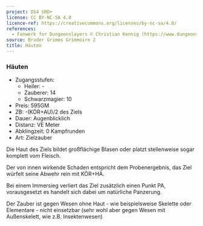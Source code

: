 ```yaml
---
project: DS4 SRD+
license: CC BY-NC-SA 4.0
licence-ref: https://creativecommons.org/licenses/by-nc-sa/4.0/
references: 
  - Fanwerk for Dungeonslayers © Christian Kennig (https://www.dungeonslayers.net/)
source: Bruder Grimms Grimmoire 2
title: Häuten
---
```


### Häuten

- Zugangsstufen:
  - Heiler: -
  - Zauberer: 14
  - Schwarzmagier: 10
- Preis: 595GM
- ZB: -(KÖR+AU)/2 des Ziels
- Dauer: Augenblicklich
- Distanz: VE Meter
- Abklingzeit: 0 Kampfrunden
- Art: Zielzauber

Die Haut des Ziels bildet großflächige Blasen oder platzt stellenweise sogar komplett vom Fleisch.

Der von innen wirkende Schaden entspricht dem Probenergebnis, das Ziel würfelt seine Abwehr rein mit KÖR+HÄ.

Bei einem Immersieg verliert das Ziel zusätzlich einen Punkt PA, vorausgesetzt es handelt sich dabei um natürliche Panzerung.

Der Zauber ist gegen Wesen ohne Haut - wie beispielsweise Skelette oder Elementare - nicht einsetzbar (sehr wohl aber gegen Wesen mit Außenskelett, wie z.B. Insektenwesen)

